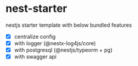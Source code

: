 # nest-starter

nestjs starter template with below bundled features


- [x] centralize config
- [x] with logger (@nestx-log4js/core)
- [x] with postgresql (@nestjs/typeorm + pg)
- [x] with swagger api
